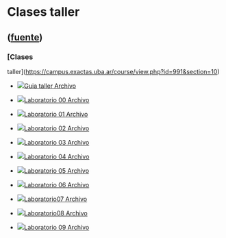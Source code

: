 # Clases taller
([fuente](https://campus.exactas.uba.ar/course/view.php?id=991&section=10))
---
### [Clases
taller](https://campus.exactas.uba.ar/course/view.php?id=991&section=10)

  - [![ ](https://campus.exactas.uba.ar/theme/image.php/aardvark/core/1524752928/f/pdf-24)Guia taller Archivo](https://campus.exactas.uba.ar/mod/resource/view.php?id=59691)

  - [![ ](https://campus.exactas.uba.ar/theme/image.php/aardvark/core/1524752928/f/pdf-24)Laboratorio 00 Archivo](https://campus.exactas.uba.ar/mod/resource/view.php?id=59692)

  - [![ ](https://campus.exactas.uba.ar/theme/image.php/aardvark/core/1524752928/f/archive-24)Laboratorio 01 Archivo](https://campus.exactas.uba.ar/mod/resource/view.php?id=60166)

  - [![ ](https://campus.exactas.uba.ar/theme/image.php/aardvark/core/1524752928/f/archive-24)Laboratorio 02 Archivo](https://campus.exactas.uba.ar/mod/resource/view.php?id=60593)

  - [![ ](https://campus.exactas.uba.ar/theme/image.php/aardvark/core/1524752928/f/archive-24)Laboratorio 03 Archivo](https://campus.exactas.uba.ar/mod/resource/view.php?id=60936)

  - [![ ](https://campus.exactas.uba.ar/theme/image.php/aardvark/core/1524752928/f/archive-24)Laboratorio 04 Archivo](https://campus.exactas.uba.ar/mod/resource/view.php?id=61269)

  - [![ ](https://campus.exactas.uba.ar/theme/image.php/aardvark/core/1524752928/f/archive-24)Laboratorio 05 Archivo](https://campus.exactas.uba.ar/mod/resource/view.php?id=62131)

  - [![ ](https://campus.exactas.uba.ar/theme/image.php/aardvark/core/1524752928/f/archive-24)Laboratorio 06 Archivo](https://campus.exactas.uba.ar/mod/resource/view.php?id=62408)

  - [![ ](https://campus.exactas.uba.ar/theme/image.php/aardvark/core/1524752928/f/archive-24)Laboratorio07 Archivo](https://campus.exactas.uba.ar/mod/resource/view.php?id=62862)

  - [![ ](https://campus.exactas.uba.ar/theme/image.php/aardvark/core/1524752928/f/archive-24)Laboratorio08 Archivo](https://campus.exactas.uba.ar/mod/resource/view.php?id=63171)

  - [![ ](https://campus.exactas.uba.ar/theme/image.php/aardvark/core/1524752928/f/archive-24)Laboratorio 09 Archivo](https://campus.exactas.uba.ar/mod/resource/view.php?id=63420)

